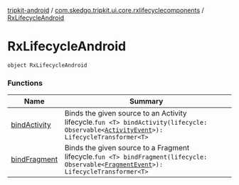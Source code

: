 [tripkit-android](../../index.md) / [com.skedgo.tripkit.ui.core.rxlifecyclecomponents](../index.md) / [RxLifecycleAndroid](./index.md)

# RxLifecycleAndroid

`object RxLifecycleAndroid`

### Functions

| Name | Summary |
|---|---|
| [bindActivity](bind-activity.md) | Binds the given source to an Activity lifecycle.`fun <T> bindActivity(lifecycle: Observable<`[`ActivityEvent`](../-activity-event/index.md)`>): LifecycleTransformer<T>` |
| [bindFragment](bind-fragment.md) | Binds the given source to a Fragment lifecycle.`fun <T> bindFragment(lifecycle: Observable<`[`FragmentEvent`](../-fragment-event/index.md)`>): LifecycleTransformer<T>` |
